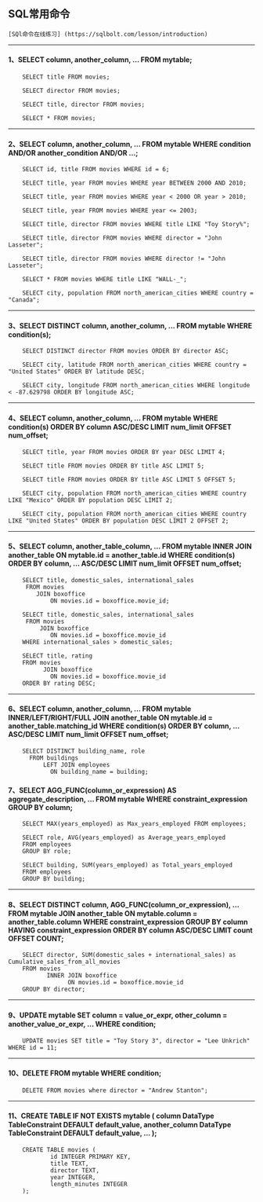 ## SQL常用命令

	[SQl命令在线练习] (https://sqlbolt.com/lesson/introduction)

---
#### 1、SELECT column, another_column, … FROM mytable;

    	SELECT title FROM movies;

	 	SELECT director FROM movies;

	 	SELECT title, director FROM movies;

		SELECT * FROM movies;

---
#### 2、SELECT column, another_column, … FROM mytable WHERE condition AND/OR another_condition AND/OR …;

    	SELECT id, title FROM movies WHERE id = 6;

   		SELECT title, year FROM movies WHERE year BETWEEN 2000 AND 2010;

   		SELECT title, year FROM movies WHERE year < 2000 OR year > 2010;

   		SELECT title, year FROM movies WHERE year <= 2003;

   		SELECT title, director FROM movies WHERE title LIKE "Toy Story%";

   		SELECT title, director FROM movies WHERE director = "John Lasseter";

   		SELECT title, director FROM movies WHERE director != "John Lasseter";

   		SELECT * FROM movies WHERE title LIKE "WALL-_";

   		SELECT city, population FROM north_american_cities WHERE country = "Canada";


---
#### 3、SELECT DISTINCT column, another_column, … FROM mytable WHERE condition(s);

    	SELECT DISTINCT director FROM movies ORDER BY director ASC;

   		SELECT city, latitude FROM north_american_cities WHERE country = "United States" ORDER BY latitude DESC;

   		SELECT city, longitude FROM north_american_cities WHERE longitude < -87.629798 ORDER BY longitude ASC;


---
#### 4、SELECT column, another_column, … FROM mytable WHERE condition(s) ORDER BY column ASC/DESC LIMIT num_limit OFFSET num_offset;

   		SELECT title, year FROM movies ORDER BY year DESC LIMIT 4;

   		SELECT title FROM movies ORDER BY title ASC LIMIT 5;

   		SELECT title FROM movies ORDER BY title ASC LIMIT 5 OFFSET 5;

   		SELECT city, population FROM north_american_cities WHERE country LIKE "Mexico" ORDER BY population DESC LIMIT 2;

   		SELECT city, population FROM north_american_cities WHERE country LIKE "United States" ORDER BY population DESC LIMIT 2 OFFSET 2;

---
#### 5、SELECT column, another_table_column, … FROM mytable INNER JOIN another_table ON mytable.id = another_table.id WHERE condition(s) ORDER BY column, … ASC/DESC LIMIT num_limit OFFSET num_offset;

   		SELECT title, domestic_sales, international_sales 
   		 FROM movies 
    		JOIN boxoffice
    	 		ON movies.id = boxoffice.movie_id;

    	SELECT title, domestic_sales, international_sales
		 FROM movies
			 JOIN boxoffice
			    ON movies.id = boxoffice.movie_id
		WHERE international_sales > domestic_sales;

		SELECT title, rating
		FROM movies
			  JOIN boxoffice
			    ON movies.id = boxoffice.movie_id
		ORDER BY rating DESC;


---
#### 6、SELECT column, another_column, … FROM mytable INNER/LEFT/RIGHT/FULL JOIN another_table ON mytable.id = another_table.matching_id WHERE condition(s) ORDER BY column, … ASC/DESC LIMIT num_limit OFFSET num_offset;

   		SELECT DISTINCT building_name, role 
		  FROM buildings 
			  LEFT JOIN employees
			    ON building_name = building;

#### 7、SELECT AGG_FUNC(column_or_expression) AS aggregate_description, … FROM mytable WHERE constraint_expression GROUP BY column;	

   		SELECT MAX(years_employed) as Max_years_employed FROM employees;

   		SELECT role, AVG(years_employed) as Average_years_employed
		FROM employees
		GROUP BY role;

		SELECT building, SUM(years_employed) as Total_years_employed
		FROM employees
		GROUP BY building;

---
#### 8、SELECT DISTINCT column, AGG_FUNC(column_or_expression), … FROM mytable JOIN another_table ON mytable.column = another_table.column WHERE constraint_expression GROUP BY column HAVING constraint_expression ORDER BY column ASC/DESC LIMIT count OFFSET COUNT;	

    	SELECT director, SUM(domestic_sales + international_sales) as Cumulative_sales_from_all_movies
		FROM movies
		       INNER JOIN boxoffice
			         ON movies.id = boxoffice.movie_id
		GROUP BY director;	 


---
#### 9、UPDATE mytable SET column = value_or_expr, other_column = another_value_or_expr, … WHERE condition;

    	UPDATE movies SET title = "Toy Story 3", director = "Lee Unkrich" WHERE id = 11;


---
#### 10、DELETE FROM mytable WHERE condition;

		DELETE FROM movies where director = "Andrew Stanton";


   		
---
#### 11、CREATE TABLE IF NOT EXISTS mytable (	column DataType TableConstraint DEFAULT default_value,   another_column DataType TableConstraint DEFAULT default_value, … );


		CREATE TABLE movies (
			    id INTEGER PRIMARY KEY,
			    title TEXT,
			    director TEXT,
			    year INTEGER, 
			    length_minutes INTEGER
		);










